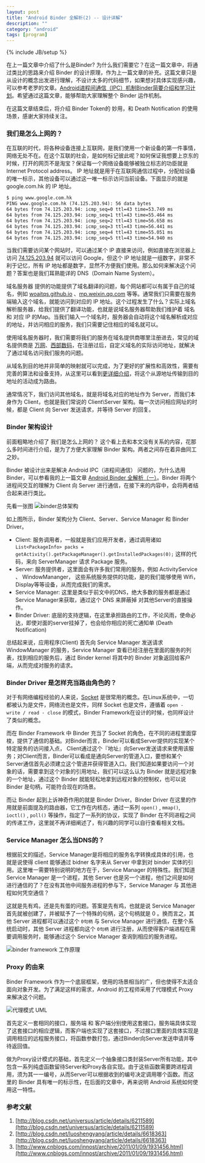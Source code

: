 ```yaml
---
layout: post
title: "Android Binder 全解析(2) -- 设计详解"
description: ""
category: "android"
tags: [program]
---
```

{% include JB/setup %}

在上一篇文章中介绍了什么是Binder? 为什么我们需要它？在这一篇文章中，将通过类比的思路来介绍 Binder 的设计原理，作为上一篇文章的补充。这篇文章只是从设计的概念出发进行理解，不设计太多的代码细节，如果想对具体实现感兴趣，可以参考老罗的文章。[Android进程间通信（IPC）机制Binder简要介绍和学习计划](http://blog.csdn.net/luoshengyang/article/details/6618363)。希望通过这篇文章，能够帮助大家理解整个 Binder 运作机制。

在这篇文章结束后，将介绍 Binder Token的 妙用，和 Death Notification 的使用场景，感谢大家持续关注。

<!--break-->

### 我们是怎么上网的？

在互联的时代，将各种设备连接上互联网，是我们使用一个新设备的第一件事情，网络无处不在。在这个互联的社会，是如何标记彼此呢？如何保证我想要上京东的时候，打开的网页不是淘宝？保证每一个网络设备能够被独立标志的功臣就是 Internet Protocol address。 IP 地址就是用于在互联网通信过程中，分配给设备的唯一标示，其他设备可以通过这一唯一标示访问当前设备。下面显示的就是 google.com.hk 的 IP 地址。

```xml
$ ping www.google.com.hk
PING www.google.com.hk (74.125.203.94): 56 data bytes
64 bytes from 74.125.203.94: icmp_seq=0 ttl=43 time=53.749 ms
64 bytes from 74.125.203.94: icmp_seq=1 ttl=43 time=55.464 ms
64 bytes from 74.125.203.94: icmp_seq=2 ttl=43 time=56.658 ms
64 bytes from 74.125.203.94: icmp_seq=3 ttl=43 time=56.441 ms
64 bytes from 74.125.203.94: icmp_seq=4 ttl=43 time=55.051 ms
64 bytes from 74.125.203.94: icmp_seq=5 ttl=43 time=54.940 ms
```

当我们需要访问某个网站时，可以通过某个 IP 直接来访问，例如直接在浏览器上访问 [74.125.203.94](74.125.203.94) 就可以访问 Google，但这个 IP 地址就是一组数字，非常不利于记忆，所有 IP 地址都是数字，显然不方便我们使用。那么如何来解决这个问题？答案也是我们耳熟能详的 DNS（Domain Name System）。

域名服务器 提供的功能提供了域名翻译的问题，每个网站都可以有属于自己的域名，例如 [woaitqs.github.io](woaitqs.github.io) 、[mp.weixin.qq.com](mp.weixin.qq.com) 等等。通常我们只需要在服务端输入这个域名，就能访问到对应的 IP 地址。这个过程发生了什么？实际上域名解析服务器，给我们提供了翻译功能，也就是说域名服务器帮助我们维护着 域名 和 对应 IP 的Map。当我们输入一个域名时，服务器会自动将这个域名解析成对应的地址，并访问相应的服务，我们只需要记住相应的域名就可以。

使用域名服务器时，我们需要将我们的服务在域名提供商哪里注册进去，常见的域名提供商是 [万网](wanwang.aliyun.com)、[西部数码](http://www.west.cn/)，在注册过后，自定义域名的实际访问地址，就解决了通过域名访问我们服务的问题。

从域名到目的地并非简单的映射就可以完成，为了更好的扩展性和高效性，需要有完善的算法和设备支持，从这里可以看到[更详细介绍](https://zh.wikipedia.org/wiki/%E8%B7%AF%E7%94%B1)，将这个从源地址传输到目的地址的活动成为路由。

通常情况下，我们访问其他域名，就是将域名对应的地址作为 Server，而我们本身作为 Client，也就是我们常说的 Client\Server 架构。每一次访问相应网址的时候，都是 Client 向 Server 发送请求，并等待 Server 的回复。

### Binder 架构设计

前面粗略地介绍了 我们是怎么上网的？ 这个看上去和本文没有关系的内容，花那么多时间进行介绍，是为了方便大家理解 Binder 架构。两者之间存在着异曲同工之妙。

Binder 被设计出来是解决 Android IPC（进程间通信） 问题的，为什么选用 Binder，可以参看我的上一篇文章 [Android Binder 全解析（一）](http://woaitqs.github.io/android/2016/05/23/android-binder)。Binder 将两个进程间交互的理解为 Client 向 Server 进行通信，在接下来的内容中，会将两者结合起来进行类比。

先看一张图
![binder总体架构](https://ooo.0o0.ooo/2016/05/27/5747ecc123898.gif)

如上图所示，Binder 架构分为 Client、Server、Service Manager 和 Binder Driver。

- Client: 服务调用者，一般就是我们应用开发者，通过调用诸如`List<PackageInfo> packs = getActivity().getPackageManager().getInstalledPackages(0);` 这样的代码，来向 ServerManager 请求 Package 服务。
- Server: 服务提供者，这里面会有许多我们常用的服务，例如 ActivityService 、 WindowMananger， 这些系统服务提供的功能，是的我们能够使用 Wifi，Display等等设备，从而完成我们的需求。
- Service Manager: 这里是类似于前文中的DNS，绝大多数的服务都是通过 Service Manager来获取，通过这个 DNS 来屏蔽掉 对其他Server的直接操作。
- Binder Driver: 底层的支持逻辑，在这里承担路由的工作，不论风雨，使命必达，即使对面的server挂掉了，也会给你相应的死亡通知单 (Death Notification)

总结起来说，应用程序(Client) 首先向 Service Manager 发送请求 WindowManager 的服务，Service Manager 查看已经注册在里面的服务的列表，找到相应的服务后，通过 Binder kernel 将其中的 Binder 对象返回给客户端，从而完成对服务的请求。

### Binder Driver 是怎样充当路由角色的？

对于有网络编程经验的人来说，[Socket](http://www.cnblogs.com/skynet/archive/2010/12/12/1903949.html) 是很常用的概念。在Linux系统中，一切都被认为是文件，网络流也是文件，同样 Socket 也是文件，遵循着 `open - write / read - close` 的模式，Binder Framework在设计的时候，也同样设计了类似的概念。

而在 Binder Framework 中 Binder 充当了 Socket 的角色，在不同的进程里面穿梭，提供了通信的基础。对Binder而言，Binder可以看成Server提供的实现某个特定服务的访问接入点， Client通过这个『地址』向Server发送请求来使用该服务；对Client而言，Binder可以看成是通向Server的管道入口，要想和某个Server通信首先必须建立这个管道并获得管道入口。我们知道如果要访问一个对象的话，需要拿到这个对象的引用地址，我们可以这么认为 Binder 就是远程对象的一个地址，通过这个 Binder 就能轻松地拿到远程对象的控制权，也可以说 Binder 是句柄，可能符合现在的场景。

而让 Binder 起到上诉神奇作用的就是 Binder Driver。Binder Driver 在这里的作用就是前面提及的路由器，它工作在内核态，通过一系列 `open()` , `mmap()`, `ioctl()` , `poll()` 等操作，指定了一系列的协议，实现了 Binder 在不同进程之间的传递工作，这里就不再详细阐述了，有兴趣的同学可以自行查看相关文档。

### Service Manager 怎么当DNS的？

根据前文的描述，Service Manager是将相应的服务名字转换成具体的引用，也就是说使得 client 能够通过 bidner 名字来从 Server 中拿到对 binder 实体的引用。这里唯一需要特别说明的地方在于，Service Manager 的特殊性。我们知道 Service Manager 是一个进程，其他 Server 也是另一个进程，他们之间是如何进行通信的了？在没有其他中间服务进程的参与下，Service Manager 与 其他进程如何凭空通信？

这就是先有鸡，还是先有蛋的问题。答案是先有鸡，也就是说 Service Manager 首先就被创建了，并被赋予了一个特殊的句柄，这个句柄就是 0 。换而言之，其他 Server 进程都可以通过这个 `0句柄` 与 Service Manager 进行通信，在整个系统启动时，其他 Server 进程都向这个 `0句柄` 进行注册，从而使得客户端进程在需要调用服务时，能够通过这个 Service Manager 查询到相应的服务进程。

![binder framework 工作原理](http://i2.buimg.com/682809ca13f6a4b5.jpg)


### Proxy 的由来

Binder Framework 作为一个底层框架，使用的场景相当的广，但也使得不太适合面向对象开发。为了满足这样的需求，Android 的工程师采用了代理模式 Proxy 来解决这个问题。

![代理模式 UML](http://i4.buimg.com/678a70032c5d5a5b.png)

首先定义一套相同的接口，服务端 和 客户端分别使用这套接口，服务端具体实现了这套接口的相应逻辑，而客户端也实现了这套接口，不过接口里面的具体实现是调用相应的远程服务接口，将函数参数打包，通过Binder向Server发送申请并等待返回值。

做为Proxy设计模式的基础，首先定义一个抽象接口类封装Server所有功能，其中包含一系列纯虚函数留待Server和Proxy各自实现。由于这些函数需要跨进程调用，须为其一一编号，从而Server可以根据收到的编号决定调用哪个函数。而这里的 Binder 具有唯一的标示性，在后面的文章中，再来说明 Android 系统如何使用这一特性。


### 参考文献

1. [http://blog.csdn.net/universus/article/details/6211589](http://blog.csdn.net/universus/article/details/6211589)
2. [http://blog.csdn.net/luoshengyang/article/details/6618363](http://blog.csdn.net/luoshengyang/article/details/6618363)
3. [http://www.cnblogs.com/innost/archive/2011/01/09/1931456.html](http://www.cnblogs.com/innost/archive/2011/01/09/1931456.html)